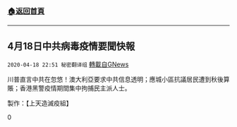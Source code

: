 ###  [:house:返回首頁](https://github.com/ourhimalayas/txt)
---

## 4月18日中共病毒疫情要聞快報
`2020-04-18 22:51 秘密翻译组` [轉載自GNews](https://gnews.org/zh-hant/177766/)

川普直言中共在忽悠！澳大利亞要求中共信息透明；應城小區抗議居民遭到秋後算賬；香港黑警疫情期間集中拘捕民主派人士。



製作：【上天造滅疫組】

0

